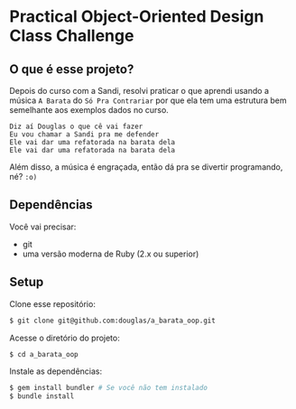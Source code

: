 # Practical Object-Oriented Design Class Challenge

## O que é esse projeto?

Depois do curso com a Sandi, resolvi praticar o que aprendi usando a música `A Barata` do
`Só Pra Contrariar` por que ela tem uma estrutura bem semelhante aos exemplos dados no
curso.

```plain
Diz aí Douglas o que cê vai fazer
Eu vou chamar a Sandi pra me defender
Ele vai dar uma refatorada na barata dela
Ele vai dar uma refatorada na barata dela
```

Além disso, a música é engraçada, então dá pra se divertir programando, né? `:o)`

## Dependências

Você vai precisar:

* git
* uma versão moderna de Ruby (2.x ou superior)

## Setup

Clone esse repositório:

```bash
$ git clone git@github.com:douglas/a_barata_oop.git
```

Acesse o diretório do projeto:

```bash
$ cd a_barata_oop
```

Instale as dependências:

```bash
$ gem install bundler # Se você não tem instalado
$ bundle install
```
